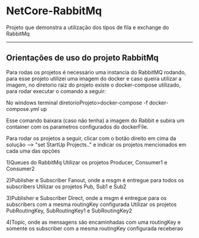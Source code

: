 # NetCore-RabbitMq
Projeto que demonstra a utilização dos tipos de fila e exchange do RabbitMq

------------------------------------------
Orientações de uso do projeto RabbitMq
------------------------------------------
Para rodas os projetos é necessário uma instancia do RabbitMQ rodando, para esse projeto utilizei uma imagem do docker e caso queira utilizar a imagem, no diretorio raiz do projeto existe o docker-compose utilizado, para rodar executar o comando a seguir:

No windows terminal
diretorioProjeto>docker-compose -f docker-compose.yml up

Esse comando baixara (caso não tenha) a imagem do Rabbit e subira um container com os parametros configurados do dockerFile.

Para rodar os projetos a seguir, clicar com o botão direito em cima da solução --> "set StartUp Projects.." e indicar os projetos mencionados em cada uma das opções

1)Queues do RabbitMq
Utilizar os projetos Producer, Consumer1 e Consumer2

2)Publisher e Subscriber Fanout, onde a msgm é entregue para todos os subscribers
Utilizar os projetos Pub, Sub1 e Sub2

3)Publisher e Subscriber Direct, onde a msgm é entregue para os subscribers com a mesma routingKey configurada
Utilizar os projetos PubRoutingKey, SubRoutingKey1 e SubRoutingKey2

4)Topic, onde as mensagens são encaminhadas com uma routingKey e somente os subscriber com a mesma routingKey configurada receberao
